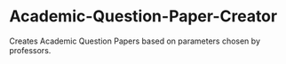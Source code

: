 # Academic-Question-Paper-Creator
Creates Academic Question Papers based on parameters chosen by professors.

